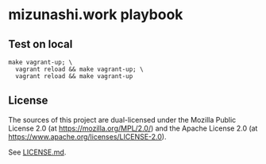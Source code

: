 # mizunashi.work playbook

## Test on local

```
make vagrant-up; \
  vagrant reload && make vagrant-up; \
  vagrant reload && make vagrant-up
```

## License

The sources of this project are dual-licensed under the Mozilla Public
License 2.0 (at https://mozilla.org/MPL/2.0/) and the Apache License 2.0
(at https://www.apache.org/licenses/LICENSE-2.0).

See [LICENSE.md](./LICENSE.md).
